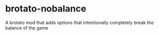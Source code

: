 # brotato-nobalance
A brotato mod that adds options that intentionally completely break the balance of the game
